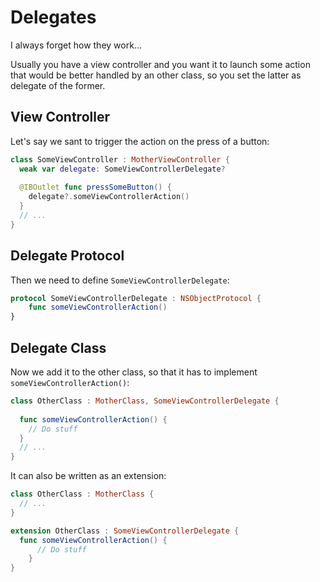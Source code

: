 # Delegates

I always forget how they work...

Usually you have a view controller and you want it to launch some action that would be better handled by an other class, so you set the latter as delegate of the former.

## View Controller
Let's say we sant to trigger the action on the press of a button:
```` Swift
class SomeViewController : MotherViewController {
  weak var delegate: SomeViewControllerDelegate?
  
  @IBOutlet func pressSomeButton() {
    delegate?.someViewControllerAction()
  }
  // ...
}
````
## Delegate Protocol
Then we need to define `SomeViewControllerDelegate`:

```` Swift
protocol SomeViewControllerDelegate : NSObjectProtocol {
    func someViewControllerAction()
}
````
## Delegate Class
Now we add it to the other class, so that it has to implement `someViewControllerAction()`:

```` Swift
class OtherClass : MotherClass, SomeViewControllerDelegate {
  
  func someViewControllerAction() {
    // Do stuff
  }
  // ...
}
````

It can also be written as an extension:

```` Swift
class OtherClass : MotherClass {
  // ...
}

extension OtherClass : SomeViewControllerDelegate {
  func someViewControllerAction() {
      // Do stuff
    }
}
````
